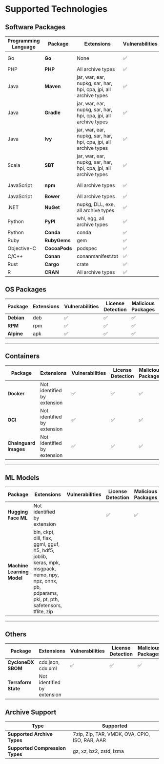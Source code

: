 # Supported Technologies



## Software Packages

<table data-full-width="true"><thead><tr><th width="119">Programming Language</th><th width="122">Package</th><th width="179">Extensions</th><th width="140">Vulnerabilities</th><th width="169">License Detection</th><th>Malicious Packages</th><th width="97">Operational Risk</th><th>Dependencies</th></tr></thead><tbody><tr><td>Go</td><td><strong>Go</strong></td><td>None</td><td><span data-gb-custom-inline data-tag="emoji" data-code="2705">✅</span></td><td><span data-gb-custom-inline data-tag="emoji" data-code="2705">✅</span></td><td><span data-gb-custom-inline data-tag="emoji" data-code="2705">✅</span></td><td></td><td>Containers Only</td></tr><tr><td>PHP</td><td><strong>PHP</strong></td><td>All archive types</td><td><span data-gb-custom-inline data-tag="emoji" data-code="2705">✅</span></td><td><span data-gb-custom-inline data-tag="emoji" data-code="2705">✅</span></td><td><span data-gb-custom-inline data-tag="emoji" data-code="2705">✅</span></td><td></td><td></td></tr><tr><td>Java</td><td><strong>Maven</strong></td><td>jar, war, ear, nupkg, sar, har, hpi, cpa, jpi, all archive types</td><td><span data-gb-custom-inline data-tag="emoji" data-code="2705">✅</span></td><td><span data-gb-custom-inline data-tag="emoji" data-code="2705">✅</span></td><td><span data-gb-custom-inline data-tag="emoji" data-code="2705">✅</span></td><td><span data-gb-custom-inline data-tag="emoji" data-code="2705">✅</span></td><td>Containers Only</td></tr><tr><td>Java</td><td><strong>Gradle</strong></td><td>jar, war, ear, nupkg, sar, har, hpi, cpa, jpi, all archive types</td><td><span data-gb-custom-inline data-tag="emoji" data-code="2705">✅</span></td><td><span data-gb-custom-inline data-tag="emoji" data-code="2705">✅</span></td><td><span data-gb-custom-inline data-tag="emoji" data-code="2705">✅</span></td><td></td><td></td></tr><tr><td>Java</td><td><strong>Ivy</strong></td><td>jar, war, ear, nupkg, sar, har, hpi, cpa, jpi, all archive types</td><td><span data-gb-custom-inline data-tag="emoji" data-code="2705">✅</span></td><td><span data-gb-custom-inline data-tag="emoji" data-code="2705">✅</span></td><td><span data-gb-custom-inline data-tag="emoji" data-code="2705">✅</span></td><td></td><td></td></tr><tr><td>Scala</td><td><strong>SBT</strong></td><td>jar, war, ear, nupkg, sar, har, hpi, cpa, jpi, all archive types</td><td><span data-gb-custom-inline data-tag="emoji" data-code="2705">✅</span></td><td><span data-gb-custom-inline data-tag="emoji" data-code="2705">✅</span></td><td><span data-gb-custom-inline data-tag="emoji" data-code="2705">✅</span></td><td></td><td></td></tr><tr><td>JavaScript</td><td><strong>npm</strong></td><td>All archive types</td><td><span data-gb-custom-inline data-tag="emoji" data-code="2705">✅</span></td><td><span data-gb-custom-inline data-tag="emoji" data-code="2705">✅</span></td><td><span data-gb-custom-inline data-tag="emoji" data-code="2705">✅</span></td><td><span data-gb-custom-inline data-tag="emoji" data-code="2705">✅</span></td><td>Containers Only</td></tr><tr><td>JavaScript</td><td><strong>Bower</strong></td><td>All archive types</td><td><span data-gb-custom-inline data-tag="emoji" data-code="2705">✅</span></td><td><span data-gb-custom-inline data-tag="emoji" data-code="2705">✅</span></td><td><span data-gb-custom-inline data-tag="emoji" data-code="2705">✅</span></td><td></td><td></td></tr><tr><td>.NET</td><td><strong>NuGet</strong></td><td>nupkg, DLL, exe, all archive types</td><td><span data-gb-custom-inline data-tag="emoji" data-code="2705">✅</span></td><td><span data-gb-custom-inline data-tag="emoji" data-code="2705">✅</span></td><td><span data-gb-custom-inline data-tag="emoji" data-code="2705">✅</span></td><td></td><td></td></tr><tr><td>Python</td><td><strong>PyPI</strong></td><td>whl, egg, all archive types</td><td><span data-gb-custom-inline data-tag="emoji" data-code="2705">✅</span></td><td><span data-gb-custom-inline data-tag="emoji" data-code="2705">✅</span></td><td><span data-gb-custom-inline data-tag="emoji" data-code="2705">✅</span></td><td></td><td>Containers Only</td></tr><tr><td>Python</td><td><strong>Conda</strong></td><td>conda</td><td><span data-gb-custom-inline data-tag="emoji" data-code="2705">✅</span></td><td><span data-gb-custom-inline data-tag="emoji" data-code="2705">✅</span></td><td><span data-gb-custom-inline data-tag="emoji" data-code="2705">✅</span></td><td></td><td></td></tr><tr><td>Ruby</td><td><strong>RubyGems</strong></td><td>gem</td><td><span data-gb-custom-inline data-tag="emoji" data-code="2705">✅</span></td><td><span data-gb-custom-inline data-tag="emoji" data-code="2705">✅</span></td><td><span data-gb-custom-inline data-tag="emoji" data-code="2705">✅</span></td><td></td><td></td></tr><tr><td>Objective-C</td><td><strong>CocoaPods</strong></td><td>podspec</td><td><span data-gb-custom-inline data-tag="emoji" data-code="2705">✅</span></td><td><span data-gb-custom-inline data-tag="emoji" data-code="2705">✅</span></td><td></td><td></td><td></td></tr><tr><td>C/C++</td><td><strong>Conan</strong></td><td>conanmanifest.txt</td><td><span data-gb-custom-inline data-tag="emoji" data-code="2705">✅</span></td><td><span data-gb-custom-inline data-tag="emoji" data-code="2705">✅</span></td><td><span data-gb-custom-inline data-tag="emoji" data-code="2705">✅</span></td><td></td><td></td></tr><tr><td>Rust</td><td><strong>Cargo</strong></td><td>crate</td><td><span data-gb-custom-inline data-tag="emoji" data-code="2705">✅</span></td><td><span data-gb-custom-inline data-tag="emoji" data-code="2705">✅</span></td><td><span data-gb-custom-inline data-tag="emoji" data-code="2705">✅</span></td><td></td><td></td></tr><tr><td>R</td><td><strong>CRAN</strong></td><td>All archive types</td><td><span data-gb-custom-inline data-tag="emoji" data-code="2705">✅</span></td><td><span data-gb-custom-inline data-tag="emoji" data-code="2705">✅</span></td><td><span data-gb-custom-inline data-tag="emoji" data-code="2705">✅</span></td><td></td><td></td></tr></tbody></table>

## OS Packages

<table data-full-width="true"><thead><tr><th>Package</th><th>Extensions</th><th>Vulnerabilities</th><th>License Detection</th><th>Malicious Packages</th><th>Operational Risk</th></tr></thead><tbody><tr><td><strong>Debian</strong></td><td>deb</td><td><span data-gb-custom-inline data-tag="emoji" data-code="2705">✅</span></td><td><span data-gb-custom-inline data-tag="emoji" data-code="2705">✅</span></td><td><span data-gb-custom-inline data-tag="emoji" data-code="2705">✅</span></td><td></td></tr><tr><td><strong>RPM</strong></td><td>rpm</td><td><span data-gb-custom-inline data-tag="emoji" data-code="2705">✅</span></td><td><span data-gb-custom-inline data-tag="emoji" data-code="2705">✅</span></td><td><span data-gb-custom-inline data-tag="emoji" data-code="2705">✅</span></td><td></td></tr><tr><td><strong>Alpine</strong></td><td>apk</td><td><span data-gb-custom-inline data-tag="emoji" data-code="2705">✅</span></td><td><span data-gb-custom-inline data-tag="emoji" data-code="2705">✅</span></td><td><span data-gb-custom-inline data-tag="emoji" data-code="2705">✅</span></td><td></td></tr></tbody></table>

***

## Containers

<table data-full-width="true"><thead><tr><th>Package</th><th>Extensions</th><th>Vulnerabilities</th><th>License Detection</th><th>Malicious Packages</th><th>Operational Risk</th></tr></thead><tbody><tr><td><strong>Docker</strong></td><td>Not identified by extension</td><td><span data-gb-custom-inline data-tag="emoji" data-code="2705">✅</span></td><td><span data-gb-custom-inline data-tag="emoji" data-code="2705">✅</span></td><td><span data-gb-custom-inline data-tag="emoji" data-code="2705">✅</span></td><td></td></tr><tr><td><strong>OCI</strong></td><td>Not identified by extension</td><td><span data-gb-custom-inline data-tag="emoji" data-code="2705">✅</span></td><td><span data-gb-custom-inline data-tag="emoji" data-code="2705">✅</span></td><td><span data-gb-custom-inline data-tag="emoji" data-code="2705">✅</span></td><td></td></tr><tr><td><strong>Chainguard Images</strong></td><td>Not identified by extension</td><td><span data-gb-custom-inline data-tag="emoji" data-code="2705">✅</span></td><td><span data-gb-custom-inline data-tag="emoji" data-code="2705">✅</span></td><td><span data-gb-custom-inline data-tag="emoji" data-code="2705">✅</span></td><td></td></tr></tbody></table>

***

## ML Models

<table data-full-width="true"><thead><tr><th>Package</th><th>Extensions</th><th>Vulnerabilities</th><th>License Detection</th><th>Malicious Packages</th><th>Operational Risk</th></tr></thead><tbody><tr><td><strong>Hugging Face ML</strong></td><td>Not identified by extension</td><td></td><td><span data-gb-custom-inline data-tag="emoji" data-code="2705">✅</span></td><td><span data-gb-custom-inline data-tag="emoji" data-code="2705">✅</span></td><td></td></tr><tr><td><strong>Machine Learning Model</strong></td><td>bin, ckpt, dill, flax, ggml, gguf, h5, hdf5, joblib, keras, mpk, msgpack, nemo, npy, npz, onnx, pb, pdparams, pkl, pt, pth, safetensors, tflite, zip</td><td></td><td></td><td></td><td><span data-gb-custom-inline data-tag="emoji" data-code="2705">✅</span></td></tr></tbody></table>

***

## Others

<table data-full-width="true"><thead><tr><th>Package</th><th>Extensions</th><th>Vulnerabilities</th><th>License Detection</th><th>Malicious Packages</th><th>Operational Risk</th><th>Dependencies</th></tr></thead><tbody><tr><td><strong>CycloneDX SBOM</strong></td><td>cdx.json, cdx.xml</td><td><span data-gb-custom-inline data-tag="emoji" data-code="2705">✅</span></td><td><span data-gb-custom-inline data-tag="emoji" data-code="2705">✅</span></td><td><span data-gb-custom-inline data-tag="emoji" data-code="2705">✅</span></td><td></td><td><span data-gb-custom-inline data-tag="emoji" data-code="2705">✅</span></td></tr><tr><td><strong>Terraform State</strong></td><td>Not identified by extension</td><td></td><td></td><td></td><td></td><td></td></tr></tbody></table>

## Archive Support

| Type                            | Supported                                      |
| ------------------------------- | ---------------------------------------------- |
| **Supported Archive Types**     | 7zip, Zip, TAR, VMDK, OVA, CPIO, ISO, RAR, AAR |
| **Supported Compression Types** | gz, xz, bz2, zstd, lzma                        |
